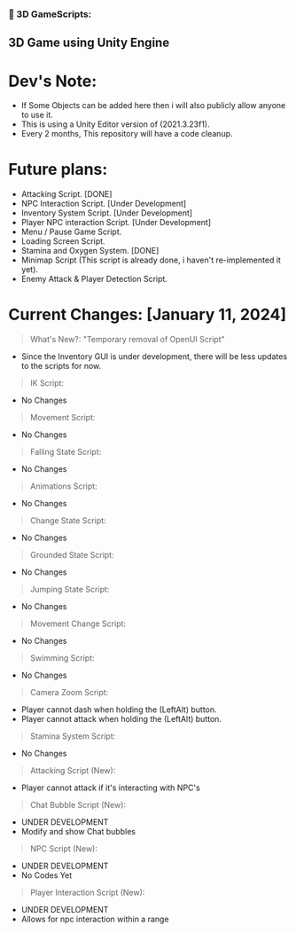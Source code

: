 ### 🔨 3D GameScripts:
3D Game using Unity Engine
---

<h1>Dev's Note:</h1>

- If Some Objects can be added here then i will also publicly allow anyone to use it.
- This is using a Unity Editor version of (2021.3.23f1).
- Every 2 months, This repository will have a code cleanup.

<h1>Future plans:</h1>

- Attacking Script. [DONE]
- NPC Interaction Script. [Under Development]
- Inventory System Script. [Under Development]
- Player NPC interaction Script. [Under Development]
- Menu / Pause Game Script.
- Loading Screen Script.
- Stamina and Oxygen System. [DONE]
- Minimap Script (This script is already done, i haven't re-implemented it yet).
- Enemy Attack & Player Detection Script.

<h1>Current Changes: [January 11, 2024]</h1>

> What's New?: "Temporary removal of OpenUI Script"
- Since the Inventory GUI is under development, there will be less updates to the scripts for now.

> IK Script:
- No Changes
  
> Movement Script:
- No Changes

> Falling State Script:
- No Changes

> Animations Script:
- No Changes

> Change State Script:
- No Changes

> Grounded State Script:
- No Changes

> Jumping State Script:
- No Changes

> Movement Change Script:
- No Changes

> Swimming Script:
- No Changes

> Camera Zoom Script:
- Player cannot dash when holding the (LeftAlt) button.
- Player cannot attack when holding the (LeftAlt) button.

> Stamina System Script:
- No Changes

> Attacking Script (New):
- Player cannot attack if it's interacting with NPC's

> Chat Bubble Script (New):
- UNDER DEVELOPMENT
- Modify and show Chat bubbles

> NPC Script (New):
- UNDER DEVELOPMENT
- No Codes Yet

> Player Interaction Script (New):
- UNDER DEVELOPMENT
- Allows for npc interaction within a range
